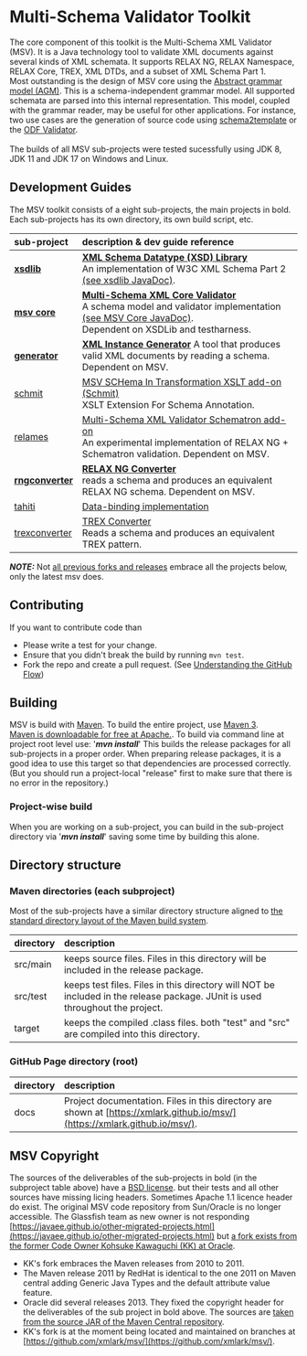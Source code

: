 # Multi-Schema Validator Toolkit

The core component of this toolkit is the Multi-Schema XML Validator (MSV). It is a Java technology tool to validate XML documents against several kinds of XML schemata. It supports RELAX NG, RELAX Namespace, RELAX Core, TREX, XML DTDs, and a subset of XML Schema Part 1.
<br/>
Most outstanding is the design of MSV core using the [Abstract grammar model (AGM)](https://xmlark.github.io/msv/nativeAPI.html). This is a schema-independent grammar model. All supported schemata are parsed into this internal representation. This model, coupled with the grammar reader, may be useful for other applications. For instance, two use cases are the generation of source code using [schema2template](https://tdf.github.io/odftoolkit/generator/index.html) or the [ODF Validator](https://tdf.github.io/odftoolkit/conformance/ODFValidator.html).
<br/><br/>The builds of all MSV sub-projects were tested sucessfully using JDK 8, JDK 11 and JDK 17 on Windows and Linux.

## Development Guides

The MSV toolkit consists of a eight sub-projects, the main projects in bold. Each sub-projects has its own directory, its own build script, etc.

| sub-project       | description & dev guide reference                                                                                 |
|:------------------|:---------------------------------------------------------------------------------------------------------------------------------------|
| **[xsdlib](../xsdlib)**              | **[XML Schema Datatype (XSD) Library](./xsdlib/README.md)**<br/>An implementation of W3C XML Schema Part 2 [(see xsdlib JavaDoc)](https://xmlark.github.io/msv/xsdlib/api/index.html). |
| **[msv core](../msv)**               | **[Multi-Schema XML Core Validator](./core/index.html)**<br/>A schema model and validator implementation [(see MSV Core JavaDoc)](https://xmlark.github.io/msv/core/api/index.html).</br>Dependent on XSDLib and testharness.                                                               |
| **[generator](../generator/)**     | **[XML Instance Generator](./generator/README.md)** A tool that produces valid XML documents by reading a schema. Dependent on MSV.                                 |
| [schmit](../schmit/)            | [MSV SCHema In Transformation XSLT add-on (Schmit)](./schmit/readme.html)<br/>XSLT Extension For Schema Annotation.                                            |
| [relames](../relames/)           | [Multi-Schema XML Validator Schematron add-on](./relames/README.md)<br/>An experimental implementation of RELAX NG + Schematron validation. Dependent on MSV. |
| **[rngconverter](../rngconverter/)**  | **[RELAX NG Converter](./rngconverter/README.md)**<br/>reads a schema and produces an equivalent RELAX NG schema. Dependent on MSV.                                    |
| [tahiti](../tahiti/)            | [Data-binding implementation](./tahiti/README.md)                                                                                         |
| [trexconverter](../trexconverter/)     | [TREX Converter](./trexconverter/README.md)<br/>Reads a schema and produces an equivalent TREX pattern.                        |

***NOTE:*** Not [all previous forks and releases](https://github.com/svanteschubert/msv-merge-project) embrace all the projects below, only the latest msv does.

## Contributing

If you want to contribute code than

* Please write a test for your change.
* Ensure that you didn't break the build by running `mvn test`.
* Fork the repo and create a pull request. (See [Understanding the GitHub Flow](https://guides.github.com/introduction/flow/index.html))

## Building

MSV is build with [Maven](http://maven.apache.org/).
To build the entire project, use [Maven 3](https://maven.apache.org/guides/getting-started/maven-in-five-minutes.html).</br> [Maven is downloadable for free at Apache.](https://maven.apache.org/download.cgi).
To build via command line at project root level use:
'***mvn install***'
This builds the release packages for all sub-projects in a proper order.
When preparing release packages, it is a good idea to use this target so that dependencies are processed correctly. (But you should run a project-local "release" first to make sure that there is no error in the repository.)

### Project-wise build

When you are working on a sub-project, you can build in the sub-project directory via '***mvn install***' saving some time by building this alone.

## Directory structure

### Maven directories (each subproject)

Most of the sub-projects have a similar directory structure aligned to [the standard directory layout of the Maven build system](https://maven.apache.org/guides/introduction/introduction-to-the-standard-directory-layout.html).

| directory | description |
|:----------| :---------- |
| src/main  | keeps source files. Files in this directory will be included in the release package. |
| src/test  | keeps test files. Files in this directory will NOT be included in the release package. JUnit is used throughout the project. |
| target    | keeps the compiled .class files. both "test" and "src" are compiled into this directory. |

### GitHub Page directory (root)

| directory | description |
| :-------- | :---------- |
| docs      | Project documentation. Files in this directory are shown at [https://xmlark.github.io/msv/](https://xmlark.github.io/msv/). |

## MSV Copyright

The sources of the deliverables of the sub-projects in bold (in the subproject table above) have a [BSD license](https://en.wikipedia.org/wiki/BSD_licenses). but their tests and all other sources have missing licing headers.
Sometimes Apache 1.1 licence header do exist.
The original MSV code repository from Sun/Oracle is no longer accessible. The Glassfish team as new owner is not responding [https://javaee.github.io/other-migrated-projects.html](https://javaee.github.io/other-migrated-projects.html) but [a fork exists from the former Code Owner Kohsuke Kawaguchi (KK) at Oracle](https://github.com/kohsuke/msv).

* KK's fork embraces the Maven releases from 2010 to 2011.
* The Maven release 2011 by RedHat is identical to the one 2011 on Maven central adding Generic Java Types and the default attribute value feature.
* Oracle did several releases 2013. They fixed the copyright header for the deliverables of the sub project in bold above. The sources are [taken from the source JAR of the Maven Central repository](https://github.com/svanteschubert/msv-merge-project).
* KK's fork is at the moment being located and maintained on branches at [https://github.com/xmlark/msv/](https://github.com/xmlark/msv/).
